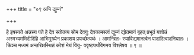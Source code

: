+++
title = "०९ अभि द्युम्नं"

+++

हे इषस्पते अन्नस्य पते हे देव स्तोतव्य सोम देवयुः देवकामस्त्वं द्युम्नं द्योतमानं बृहत् प्रभूतं यशोन्नं अस्मभ्यमभिदीदिहि आभिमुख्येन प्रकाशय प्रयच्छेत्यर्थः । आमन्त्रित- स्याविद्यमानत्वेन पादादित्वादनिघातः । किञ्च मध्यमं अन्तरिक्षस्थितं कोशं मेघं वियु- ववृष्ट्यर्थंविगमय विश्लेषय ॥ ९ ॥